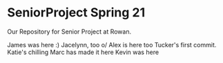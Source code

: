 # SeniorProject Spring 21
Our Repository for Senior Project at Rowan.


James was here :)
Jacelynn, too o/
Alex is here too
Tucker's first commit.
Katie's chilling
Marc has made it here
Kevin was here
